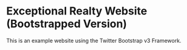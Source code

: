 # Exceptional Realty Website (Bootstrapped Version)

This is an example website using the Twitter Bootstrap v3 Framework.